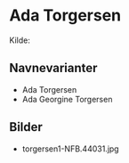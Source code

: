 # Ada Torgersen

Kilde: 

## Navnevarianter
- Ada Torgersen
- Ada Georgine Torgersen

## Bilder
* torgersen1-NFB.44031.jpg
